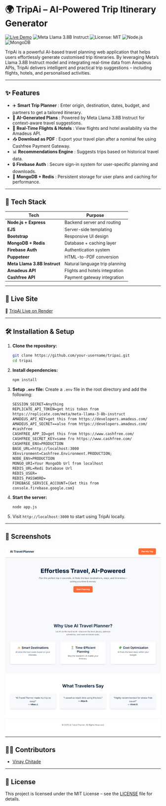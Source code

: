 # 🌍 TripAi – AI-Powered Trip Itinerary Generator

[![Live Demo](https://img.shields.io/badge/Live-Demo-green)](https://tripai25.onrender.com)
![Meta Llama 3.8B Instruct](https://img.shields.io/badge/AI_Model-Meta%20Llama%203.8B%20Instruct-blueviolet?logo=openai&logoColor=white)
![License: MIT](https://img.shields.io/badge/License-MIT-yellow.svg)
![Node.js](https://img.shields.io/badge/Node.js-339933?logo=node.js&logoColor=white)
![MongoDB](https://img.shields.io/badge/MongoDB-4ea94b?logo=mongodb&logoColor=white)



TripAi is a powerful AI-based travel planning web application that helps users effortlessly generate customised trip itineraries. By leveraging Meta’s Llama 3.8B Instruct model and integrating real-time data from Amadeus APIs, TripAi delivers intelligent and practical trip suggestions – including flights, hotels, and personalised activities.

---

## ✨ Features

- ✈️ **Smart Trip Planner** : Enter origin, destination, dates, budget, and partners to get a tailored itinerary.
- 🧠 **AI-Generated Plans** : Powered by Meta Llama 3.8B Instruct for context-aware travel suggestions.
- 🏨 **Real-Time Flights & Hotels** : View flights and hotel availability via the Amadeus API.
- 📥 **Download as PDF** : Export your travel plan after a nominal fee using Cashfree Payment Gateway.
- 📊 **Recommendations Engine** : Suggests trips based on historical travel data.
- 🔒 **Firebase Auth** : Secure sign-in system for user-specific planning and downloads.
- 💾 **MongoDB + Redis** : Persistent storage for user plans and caching for performance.

---

## 🧪 Tech Stack

| Tech | Purpose |
|------|---------|
| **Node.js + Express** | Backend server and routing |
| **EJS** | Server-side templating |
| **Bootstrap** | Responsive UI design |
| **MongoDB + Redis** | Database + caching layer |
| **Firebase Auth** | Authentication system |
| **Puppeteer** | HTML-to-PDF conversion |
| **Meta Llama 3.8B Instruct** | Natural language trip planning |
| **Amadeus API** | Flights and hotels integration |
| **Cashfree API** | Payment gateway integration |

---

## 🚀 Live Site

🔗 [TripAi Live on Render](https://tripai25.onrender.com)

---

## 🛠️ Installation & Setup

1. **Clone the repository:**
   ```bash
   git clone https://github.com/your-username/tripai.git
   cd tripai
   ```

2. **Install dependencies:**
   ```bash
   npm install
   ```

3. **Setup `.env` file:**
   Create a `.env` file in the root directory and add the following:

   ```env
   SESSION_SECRET=Anything
   REPLICATE_API_TOKEN=get htis token from https://replicate.com/meta/meta-llama-3-8b-instruct
   AMADEUS_API_KEY=get this from https://developers.amadeus.com/
   AMADEUS_API_SECRET==also from https://developers.amadeus.com/
   #cashfree
   CASHFREE_APP_ID=get this from https://www.cashfree.com/
   CASHFREE_SECRET_KEY=same fro https://www.cashfree.com/
   CASHFREE_ENV=PRODUCTION
   BASE_URL=http://localhost:3000
   XEnvironment=Cashfree.Environment.PRODUCTION;
   NODE_ENV=PRODUCTION
   MONGO_URI=Your MongoDb Url from localhost 
   REDIS_URL=Redi Database Url
   REDIS_USER=
   REDIS_PASSWORD=
   FIREBASE_SERVICE_ACCOUNT={Get this from console.firebase.google.com}
   ```

4. **Start the server:**
   ```bash
   node app.js
   ```

5. Visit `http://localhost:3000` to start using TripAi locally.

---

## 📸 Screenshots

![tripAi Img](./TripAi.jpg)

---

## 🧑‍💻 Contributors

- [Vinay Chitade](https://github.com/vcint)

---

## 📄 License

This project is licensed under the MIT License – see the [LICENSE](LICENSE) file for details.
